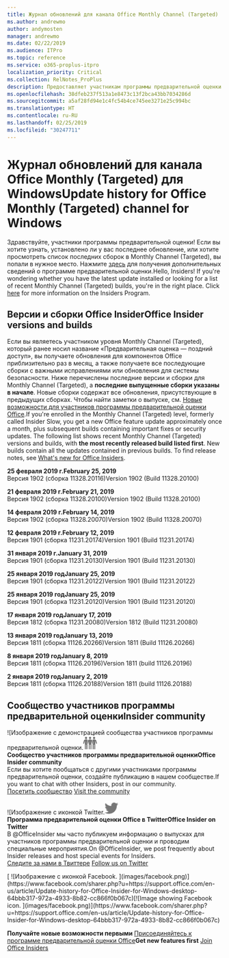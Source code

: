 ```yaml
---
title: Журнал обновлений для канала Office Monthly Channel (Targeted)
ms.author: andrewmo
author: andymosten
manager: andrewmo
ms.date: 02/22/2019
ms.audience: ITPro
ms.topic: reference
ms.service: o365-proplus-itpro
localization_priority: Critical
ms.collection: RelNotes_ProPlus
description: Предоставляет участникам программы предварительной оценки журнал обновлений для выпусков Monthly Channel Targeted для настольных компьютеров с Windows
ms.openlocfilehash: 38dfeb237f513a1e8473c13f2bca43bb7034286d
ms.sourcegitcommit: a5af28fd94e1c4fc54b4ce745ee3271e25c994bc
ms.translationtype: HT
ms.contentlocale: ru-RU
ms.lasthandoff: 02/25/2019
ms.locfileid: "30247711"
---
```

# <a name="update-history-for-office-monthly-targeted-channel-for-windows"></a><span data-ttu-id="d4ec8-103">Журнал обновлений для канала Office Monthly (Targeted) для Windows</span><span class="sxs-lookup"><span data-stu-id="d4ec8-103">Update history for Office Monthly (Targeted) channel for Windows</span></span>

<span data-ttu-id="d4ec8-p101">Здравствуйте, участники программы предварительной оценки! Если вы хотите узнать, установлено ли у вас последнее обновление, или хотите просмотреть список последних сборок в Monthly Channel (Targeted), вы попали в нужное место. Нажмите [здесь](https://insider.office.com/) для получения дополнительных сведений о программе предварительной оценки.</span><span class="sxs-lookup"><span data-stu-id="d4ec8-p101">Hello, Insiders! If you're wondering whether you have the latest update installed or looking for a list of recent Monthly Channel (Targeted) builds, you're in the right place. Click [here](https://insider.office.com/) for more information on the Insiders Program.</span></span>

## <a name="office-insider-versions-and-builds"></a><span data-ttu-id="d4ec8-107">Версии и сборки Office Insider</span><span class="sxs-lookup"><span data-stu-id="d4ec8-107">Office Insider versions and builds</span></span>

<span data-ttu-id="d4ec8-p102">Если вы являетесь участником уровня Monthly Channel (Targeted), который ранее носил название «Предварительная оценка — поздний доступ», вы получаете обновления для компонентов Office приблизительно раз в месяц, а также получаете все последующие сборки с важными исправлениями или обновления для системы безопасности. Ниже перечислены последние версии и сборки для Monthly Channel (Targeted), а **последние выпущенные сборки указаны в начале**. Новые сборки содержат все обновления, присутствующие в предыдущих сборках. Чтобы найти заметки о выпуске, см. [Новые возможности для участников программы предварительной оценки Office](https://support.office.com/ru-RU/article/what-s-new-for-office-insiders-c152d1e2-96ff-4ce9-8c14-e74e13847a24).</span><span class="sxs-lookup"><span data-stu-id="d4ec8-p102">If you're enrolled in the Monthly Channel (Targeted) level, formerly called Insider Slow, you get a new Office feature update approximately once a month, plus subsequent builds containing important fixes or security updates. The following list shows recent Monthly Channel (Targeted) versions and builds, with **the most recently released build listed first**. New builds contain all the updates contained in previous builds. To find release notes, see [What's new for Office Insiders](https://support.office.com/ru-RU/article/what-s-new-for-office-insiders-c152d1e2-96ff-4ce9-8c14-e74e13847a24).</span></span>

<span data-ttu-id="d4ec8-112">**25 февраля 2019 г.**</span><span class="sxs-lookup"><span data-stu-id="d4ec8-112">**February 25, 2019**</span></span><br/> <span data-ttu-id="d4ec8-113">Версия 1902 (сборка 11328.20116)</span><span class="sxs-lookup"><span data-stu-id="d4ec8-113">Version 1902 (Build 11328.20100)</span></span><br/>

<span data-ttu-id="d4ec8-114">**21 февраля 2019 г.**</span><span class="sxs-lookup"><span data-stu-id="d4ec8-114">**February 21, 2019**</span></span><br/> <span data-ttu-id="d4ec8-115">Версия 1902 (сборка 11328.20100)</span><span class="sxs-lookup"><span data-stu-id="d4ec8-115">Version 1902 (Build 11328.20100)</span></span><br/>

<span data-ttu-id="d4ec8-116">**14 февраля 2019 г.**</span><span class="sxs-lookup"><span data-stu-id="d4ec8-116">**February 14, 2019**</span></span><br/> <span data-ttu-id="d4ec8-117">Версия 1902 (сборка 11328.20070)</span><span class="sxs-lookup"><span data-stu-id="d4ec8-117">Version 1902 (Build 11328.20070)</span></span><br/>

<span data-ttu-id="d4ec8-118">**12 февраля 2019 г.**</span><span class="sxs-lookup"><span data-stu-id="d4ec8-118">**February 12, 2019**</span></span><br/> <span data-ttu-id="d4ec8-119">Версия 1901 (сборка 11231.20174)</span><span class="sxs-lookup"><span data-stu-id="d4ec8-119">Version 1901 (Build 11231.20174)</span></span><br/>

<span data-ttu-id="d4ec8-120">**31 января 2019 г.**</span><span class="sxs-lookup"><span data-stu-id="d4ec8-120">**January 31, 2019**</span></span><br/> <span data-ttu-id="d4ec8-121">Версия 1901 (сборка 11231.20130)</span><span class="sxs-lookup"><span data-stu-id="d4ec8-121">Version 1901 (Build 11231.20130)</span></span><br/> 

<span data-ttu-id="d4ec8-122">**25 января 2019 год**</span><span class="sxs-lookup"><span data-stu-id="d4ec8-122">**January 25, 2019**</span></span><br/> <span data-ttu-id="d4ec8-123">Версия 1901 (сборка 11231.20122)</span><span class="sxs-lookup"><span data-stu-id="d4ec8-123">Version 1901 (Build 11231.20122)</span></span><br/> 

<span data-ttu-id="d4ec8-124">**25 января 2019 год**</span><span class="sxs-lookup"><span data-stu-id="d4ec8-124">**January 25, 2019**</span></span><br/> <span data-ttu-id="d4ec8-125">Версия 1901 (сборка 11231.20120)</span><span class="sxs-lookup"><span data-stu-id="d4ec8-125">Version 1901 (Build 11231.20120)</span></span><br/> 

<span data-ttu-id="d4ec8-126">**17 января 2019 год**</span><span class="sxs-lookup"><span data-stu-id="d4ec8-126">**January 17, 2019**</span></span><br/> <span data-ttu-id="d4ec8-127">Версия 1812 (сборка 11231.20080)</span><span class="sxs-lookup"><span data-stu-id="d4ec8-127">Version 1812 (Build 11231.20080)</span></span><br/> 

<span data-ttu-id="d4ec8-128">**13 января 2019 год**</span><span class="sxs-lookup"><span data-stu-id="d4ec8-128">**January 13, 2019**</span></span><br/> <span data-ttu-id="d4ec8-129">Версия 1811 (сборка 11126.20266)</span><span class="sxs-lookup"><span data-stu-id="d4ec8-129">Version 1811 (Build 11126.20266)</span></span><br/>

<span data-ttu-id="d4ec8-130">**8 января 2019 год**</span><span class="sxs-lookup"><span data-stu-id="d4ec8-130">**January 8, 2019**</span></span><br/> <span data-ttu-id="d4ec8-131">Версия 1811 (сборка 11126.20196)</span><span class="sxs-lookup"><span data-stu-id="d4ec8-131">Version 1811 (build 11126.20196)</span></span><br/> 

<span data-ttu-id="d4ec8-132">**2 января 2019 год**</span><span class="sxs-lookup"><span data-stu-id="d4ec8-132">**January 2, 2019**</span></span><br/> <span data-ttu-id="d4ec8-133">Версия 1811 (сборка 11126.20188)</span><span class="sxs-lookup"><span data-stu-id="d4ec8-133">Version 1811 (build 11126.20188)</span></span><br/> 


## <a name="insider-community"></a><span data-ttu-id="d4ec8-134">Сообщество участников программы предварительной оценки</span><span class="sxs-lookup"><span data-stu-id="d4ec8-134">Insider community</span></span>

<span data-ttu-id="d4ec8-135">![Изображение с демонстрацией сообщества участников программы предварительной оценки.</span><span class="sxs-lookup"><span data-stu-id="d4ec8-135">![Image showing insider community.</span></span> ](images/insidercommunity.png)<br/>
<span data-ttu-id="d4ec8-136">**Сообщество участников программы предварительной оценки**</span><span class="sxs-lookup"><span data-stu-id="d4ec8-136">**Office Insider community**</span></span><br/> <span data-ttu-id="d4ec8-137">Если вы хотите пообщаться с другими участниками программы предварительной оценки, создайте публикацию в нашем сообществе.</span><span class="sxs-lookup"><span data-stu-id="d4ec8-137">If you want to chat with other Insiders, post in our community.</span></span><br/><span data-ttu-id="d4ec8-138"> 
[Посетить сообщество](https://go.microsoft.com/fwlink/?linkid=843493)</span><span class="sxs-lookup"><span data-stu-id="d4ec8-138"> 
[Visit the community](https://go.microsoft.com/fwlink/?linkid=843493)</span></span><br/> 

<span data-ttu-id="d4ec8-139">![Изображение с иконкой Twitter.</span><span class="sxs-lookup"><span data-stu-id="d4ec8-139">![Image showing twitter icon.</span></span> ](images/twitter.png)<br/>
<span data-ttu-id="d4ec8-140">**Программа предварительной оценки Office в Twitter**</span><span class="sxs-lookup"><span data-stu-id="d4ec8-140">**Office Insider on Twitter**</span></span><br/> <span data-ttu-id="d4ec8-141">В @OfficeInsider мы часто публикуем информацию о выпусках для участников программы предварительной оценки и проводим специальные мероприятия.</span><span class="sxs-lookup"><span data-stu-id="d4ec8-141">On @OfficeInsider, we post frequently about Insider releases and host special events for Insiders.</span></span><br/><span data-ttu-id="d4ec8-142"> 
[Следите за нами в Твиттере](https://go.microsoft.com/fwlink/?linkid=717717)</span><span class="sxs-lookup"><span data-stu-id="d4ec8-142"> 
[Follow us on Twitter](https://go.microsoft.com/fwlink/?linkid=717717)</span></span><br/> 

<span data-ttu-id="d4ec8-143">
  [
  ![Изображение с иконкой Facebook. ](images/facebook.png)](https://www.facebook.com/sharer.php?u=https://support.office.com/en-us/article/Update-history-for-Office-Insider-for-Windows-desktop-64bbb317-972a-4933-8b82-cc866f0b067c)</span><span class="sxs-lookup"><span data-stu-id="d4ec8-143">[![Image showing Facebook icon. ](images/facebook.png)](https://www.facebook.com/sharer.php?u=https://support.office.com/en-us/article/Update-history-for-Office-Insider-for-Windows-desktop-64bbb317-972a-4933-8b82-cc866f0b067c)</span></span>       


<span data-ttu-id="d4ec8-144">**Получайте новые возможности первыми**
[Присоединяйтесь к программе предварительной оценки Office](https://insider.office.com/)</span><span class="sxs-lookup"><span data-stu-id="d4ec8-144">**Get new features first**
[Join Office Insiders](https://insider.office.com/)</span></span>